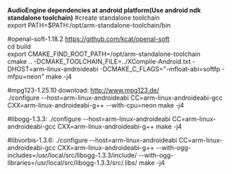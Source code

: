 **AudioEngine dependencies at android platform(Use android ndk standalone toolchain)** 
#create standalone toolchain  
export PATH=$PATH:/opt/arm-standalone-toolchain/bin  

#openal-soft-1.18.2
https://github.com/kcat/openal-soft  
cd build  
export CMAKE_FIND_ROOT_PATH=/opt/arm-standalone-toolchain  
cmake .. -DCMAKE_TOOLCHAIN_FILE=../XCompile-Android.txt -DHOST=arm-linux-androideabi -DCMAKE_C_FLAGS="-mfloat-abi=softfp -mfpu=neon"
make -j4

#mpg123-1.25.10
download: http://www.mpg123.de/  
./configure --host=arm-linux-androideabi CC=arm-linux-androideabi-gcc CXX=arm-linux-androideabi-g++ --with-cpu=neon
make -j4

#libogg-1.3.3:
./configure --host=arm-linux-androideabi CC=arm-linux-androideabi-gcc CXX=arm-linux-androideabi-g++
make -j4

#libvorbis-1.3.6:
./configure --host=arm-linux-androideabi CC=arm-linux-androideabi-gcc CXX=arm-linux-androideabi-g++ --with-ogg-includes=/usr/local/src/libogg-1.3.3/include/ --with-ogg-libraries=/usr/local/src/libogg-1.3.3/src/.libs/
make -j4
